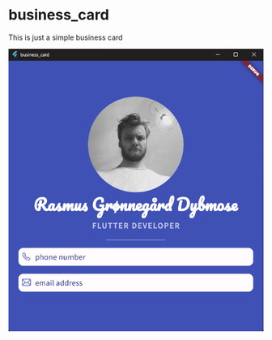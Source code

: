 # business_card

This is just a simple business card

![image of the app running on windows](assets/images/image.png)
